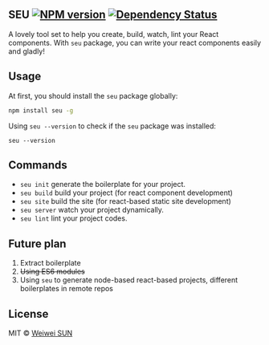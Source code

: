 SEU [![NPM version][npm-image]][npm-url] [![Dependency Status][daviddm-image]][daviddm-url]
---

A lovely tool set to help you create, build, watch, lint your React components.
With `seu` package, you can write your react components easily and gladly!

## Usage

At first, you should install the `seu` package globally:

```bash
npm install seu -g
```
Using `seu --version` to check if the `seu` package was installed:

```
seu --version
```

## Commands

- `seu init`  generate the boilerplate for your project.
- `seu build`  build your project (for react component development)
- `seu site` build the site (for react-based static site development)
- `seu server`  watch your project dynamically.
- `seu lint`  lint your project codes.

## Future plan

1. Extract boilerplate
2. <del>Using ES6 modules</del>
3. Using `seu` to generate node-based react-based projects, different boilerplates in remote repos

## License

MIT © [Weiwei SUN](http://wwsun.github.io)


[npm-image]: https://badge.fury.io/js/seu.svg
[npm-url]: https://npmjs.org/package/seu
[daviddm-image]: https://david-dm.org/wwsun/seu.svg?theme=shields.io
[daviddm-url]: https://david-dm.org/wwsun/seu